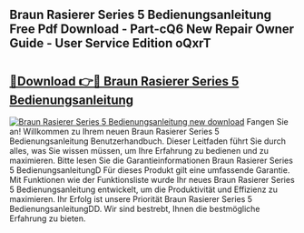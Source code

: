 ## Braun Rasierer Series 5 Bedienungsanleitung Free Pdf Download - Part-cQ6 New Repair Owner Guide - User Service Edition oQxrT

# <h2><a href="http://df4f7ah.blite.top/?on=Braun+Rasierer+Series+5+Bedienungsanleitung">🔗Download 👉🔴 Braun Rasierer Series 5 Bedienungsanleitung</a></h2>

[![Braun Rasierer Series 5 Bedienungsanleitung new download](https://i.imgur.com/lujVjoI.png)](http://df4f7ah.blite.top/?on=Braun+Rasierer+Series+5+Bedienungsanleitung)
Fangen Sie an! Willkommen zu Ihrem neuen Braun Rasierer Series 5 Bedienungsanleitung Benutzerhandbuch. Dieser Leitfaden führt Sie durch alles, was Sie wissen müssen, um Ihre Erfahrung zu bedienen und zu maximieren. Bitte lesen Sie die Garantieinformationen Braun Rasierer Series 5 BedienungsanleitungD Für dieses Produkt gilt eine umfassende Garantie. Mit Funktionen wie der Funktionsliste wurde Ihr neues Braun Rasierer Series 5 Bedienungsanleitung entwickelt, um die Produktivität und Effizienz zu maximieren. Ihr Erfolg ist unsere Priorität Braun Rasierer Series 5 BedienungsanleitungDD. Wir sind bestrebt, Ihnen die bestmögliche Erfahrung zu bieten.
